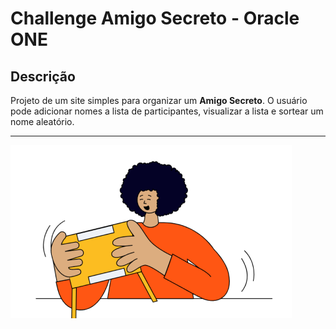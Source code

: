 # Challenge Amigo Secreto - Oracle ONE

## Descrição

Projeto de um site simples para organizar um **Amigo Secreto**. O usuário pode adicionar nomes a lista de participantes, visualizar a lista e sortear um nome aleatório.

---

![Logo do amigo secreto](assets/amigo-secreto.png)